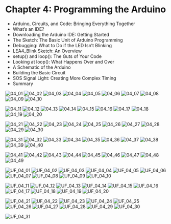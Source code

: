 # Chapter 4: Programming the Arduino

* Arduino, Circuits, and Code: Bringing Everything Together
* What’s an IDE?
* Downloading the Arduino IDE: Getting Started
* The Sketch: The Basic Unit of Arduino Programming
* Debugging: What to Do if the LED Isn’t Blinking
* LEA4_Blink Sketch: An Overview
* setup() and loop(): The Guts of Your Code
* Looking at loop(): What Happens Over and Over
* A Schematic of the Arduino
* Building the Basic Circuit
* SOS Signal Light: Creating More Complex Timing
* Summary

![04_01](images/04_01.png)
![04_02](images/04_02.png)
![04_03](images/04_03.png)
![04_04](images/04_04.png)
![04_05](images/04_05.png)
![04_06](images/04_06.png)
![04_07](images/04_07.png)
![04_08](images/04_08.png)
![04_09](images/04_09.png)
![04_10](images/04_10.png)

![04_11](images/04_11.png)
![04_12](images/04_12.png)
![04_13](images/04_13.png)
![04_14](images/04_14.png)
![04_15](images/04_15.png)
![04_16](images/04_16.png)
![04_17](images/04_17.png)
![04_18](images/04_18.png)
![04_19](images/04_19.png)
![04_20](images/04_20.png)

![04_21](images/04_21.png)
![04_22](images/04_22.png)
![04_23](images/04_23.png)
![04_24](images/04_24.png)
![04_25](images/04_25.png)
![04_26](images/04_26.png)
![04_27](images/04_27.png)
![04_28](images/04_28.png)
![04_29](images/04_29.png)
![04_30](images/04_30.png)

![04_31](images/04_31.png)
![04_32](images/04_32.png)
![04_33](images/04_33.png)
![04_34](images/04_34.png)
![04_35](images/04_35.png)
![04_36](images/04_36.png)
![04_37](images/04_37.png)
![04_38](images/04_38.png)
![04_39](images/04_39.png)
![04_40](images/04_40.png)

![04_41](images/04_41.png)
![04_42](images/04_42.png)
![04_43](images/04_43.png)
![04_44](images/04_44.png)
![04_45](images/04_45.png)
![04_46](images/04_46.png)
![04_47](images/04_47.png)
![04_48](images/04_48.png)
![04_49](images/04_49.png)


![UF_04_01](images/UF_04_01.png)
![UF_04_02](images/UF_04_02.png)
![UF_04_03](images/UF_04_03.png)
![UF_04_04](images/UF_04_04.png)
![UF_04_05](images/UF_04_05.png)
![UF_04_06](images/UF_04_06.png)
![UF_04_07](images/UF_04_07.png)
![UF_04_08](images/UF_04_08.png)
![UF_04_09](images/UF_04_09.png)
![UF_04_10](images/UF_04_10.png)

![UF_04_11](images/UF_04_11.png)
![UF_04_12](images/UF_04_12.png)
![UF_04_13](images/UF_04_13.png)
![UF_04_14](images/UF_04_14.png)
![UF_04_15](images/UF_04_15.png)
![UF_04_16](images/UF_04_16.png)
![UF_04_17](images/UF_04_17.png)
![UF_04_18](images/UF_04_18.png)
![UF_04_19](images/UF_04_19.png)
![UF_04_20](images/UF_04_20.png)

![UF_04_21](images/UF_04_21.png)
![UF_04_22](images/UF_04_22.png)
![UF_04_23](images/UF_04_23.png)
![UF_04_24](images/UF_04_24.png)
![UF_04_25](images/UF_04_25.png)
![UF_04_26](images/UF_04_26.png)
![UF_04_27](images/UF_04_27.png)
![UF_04_28](images/UF_04_28.png)
![UF_04_29](images/UF_04_29.png)
![UF_04_30](images/UF_04_30.png)

![UF_04_31](images/UF_04_31.png)



